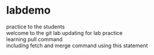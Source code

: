 # labdemo
practice to the students <br>
welcome to the git lab
updating for lab practice <br>
learning pull command <br>
including fetch and merge command using this statement
